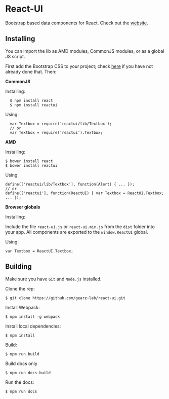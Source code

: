 React-UI
===

Bootstrap based data components for React. Check out the [website](http://reactui.com).

Installing
---

You can import the lib as AMD modules, CommonJS modules, or as a global JS script.

First add the Bootstrap CSS to your project; check [here](http://getbootstrap.com/getting-started/) if you have not already done that. Then:

**CommonJS**

Installing:

      $ npm install react
      $ npm install reactui
      
Using:
      
      var Textbox = require('reactui/lib/Textbox');
      // or
      var Textbox = require('reactui').Textbox;
      
**AMD**

Installing:

    $ bower install react
    $ bower install reactui
    
Using:

    define(['reactui/lib/Textbox'], function(Alert) { ... });
    // or
    define(['reactui'], function(ReactUI) { var Textbox = ReactUI.Textbox; ... });
    
**Browser globals**

Installing:

Include the file `react-ui.js` or `react-ui.min.js` from the `dist` folder into your app. All components are exported
to the `window.ReactUI` global.

Using:

    var Textbox = ReactUI.Textbox;

Building
---

Make sure you have `Git` and `Node.js` installed.

Clone the rep:

    $ git clone https://github.com/gearz-lab/react-ui.git

Install Webpack:

    $ npm install -g webpack

Install local dependencies:

    $ npm install

Build:

    $ npm run build
    
Build docs only

    $ npm run docs-build
    
Run the docs:

    $ npm run docs
